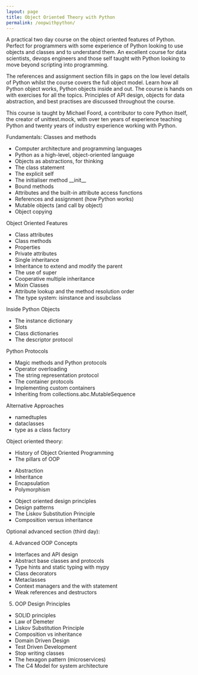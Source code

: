 ```yaml
---
layout: page
title: Object Oriented Theory with Python
permalink: /oopwithpython/
---
```


A practical two day course on the object oriented features of Python. Perfect for programmers with some experience of Python looking to use objects and classes and to understand them. An excellent course for data scientists, devops engineers and those self taught with Python looking to move beyond scripting into programming.

The references and assignment section fills in gaps on the low level details of Python whilst the course covers the full object model. Learn how all Python object works, Python objects inside and out. The course is hands on with exercises for all the topics. Principles of API design, objects for data abstraction, and best practises are discussed throughout the course.

This course is taught by Michael Foord, a contributor to core Python itself, the creator of unittest.mock, with over ten years of experience teaching Python and twenty years of industry experience working with Python.


Fundamentals: Classes and methods

* Computer architecture and programming languages
* Python as a high-level, object-oriented language
* Objects as abstractions, for thinking
* The class statement
* The explicit self
* The initialiser method \_\_init__
* Bound methods
* Attributes and the built-in attribute access functions
* References and assignment (how Python works)
* Mutable objects (and call by object)
* Object copying

Object Oriented Features

* Class attributes
* Class methods
* Properties
* Private attributes
* Single inheritance
* Inheritance to extend and modify the parent
* The use of super
* Cooperative multiple inheritance
* Mixin Classes
* Attribute lookup and the method resolution order
* The type system: isinstance and issubclass

Inside Python Objects

* The instance dictionary
* Slots
* Class dictionaries
* The descriptor protocol

Python Protocols

* Magic methods and Python protocols
* Operator overloading
* The string representation protocol
* The container protocols
* Implementing custom containers
* Inheriting from collections.abc.MutableSequence

Alternative Approaches

* namedtuples
* dataclasses
* type as a class factory

Object oriented theory:

* History of Object Oriented Programming
* The pillars of OOP
 - Abstraction
 - Inheritance
 - Encapsulation
 - Polymorphism
* Object oriented design principles
* Design patterns
* The Liskov Substitution Principle
* Composition versus inheritance

Optional advanced section (third day):

4. Advanced OOP Concepts

* Interfaces and API design
* Abstract base classes and protocols
* Type hints and static typing with mypy
* Class decorators
* Metaclasses
* Context managers and the with statement
* Weak references and destructors


5. OOP Design Principles

* SOLID principles
* Law of Demeter
* Liskov Substitution Principle
* Composition vs inheritance
* Domain Driven Design
* Test Driven Development
* Stop writing classes
* The hexagon pattern (microservices)
* The C4 Model for system architecture
